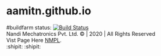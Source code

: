 # aamitn.github.io &nbsp; &nbsp; &nbsp;
#buildfarm status: [![Build Status](https://travis-ci.org/aamitn/aamitn.github.io.svg?branch=master)](https://travis-ci.org/aamitn/aamitn.github.io)\
Nandi Mechatronics Pvt. Ltd. © | 2020 | All Rights Reserved\
Vist Page Here [NMPL](https://aamitn.github.io/).\
:shipit: :shipit:
